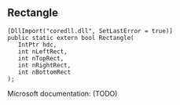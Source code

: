 ## Rectangle

```
[DllImport("coredll.dll", SetLastError = true)]
public static extern bool Rectangle(
   IntPtr hdc,
   int nLeftRect,
   int nTopRect,
   int nRightRect,
   int nBottomRect
);
```

Microsoft documentation: (TODO)

